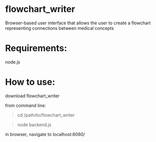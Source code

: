 # flowchart_writer
Browser-based user interface that allows the user to create a flowchart representing connections between medical concepts

# Requirements:
node.js

# How to use:
download flowchart_writer

from command line:

> cd /path/to/flowchart_writer

> node backend.js

in browser, navigate to localhost:8080/
